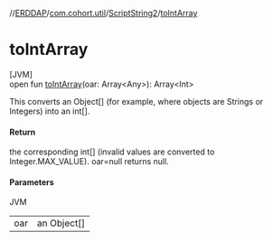 //[ERDDAP](../../../index.md)/[com.cohort.util](../index.md)/[ScriptString2](index.md)/[toIntArray](to-int-array.md)

# toIntArray

[JVM]\
open fun [toIntArray](to-int-array.md)(oar: Array&lt;Any&gt;): Array&lt;Int&gt;

This converts an Object[] (for example, where objects are Strings or Integers) into an int[].

#### Return

the corresponding int[] (invalid values are converted to Integer.MAX_VALUE). oar=null returns null.

#### Parameters

JVM

| | |
|---|---|
| oar | an Object[] |